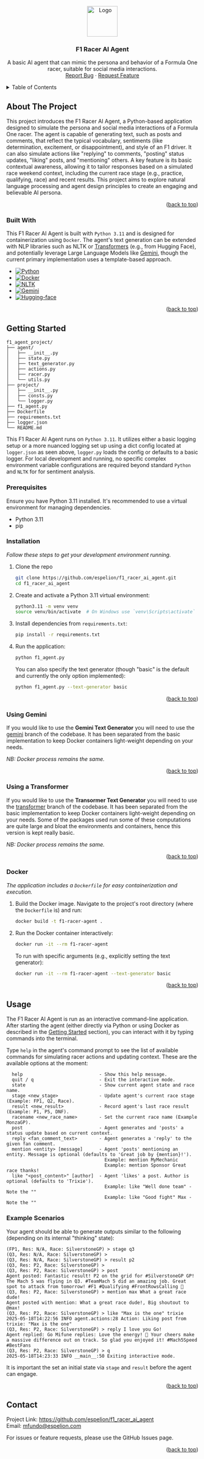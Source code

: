 <!-- For template See:https://github.com/othneildrew/Best-README-Template/blob/master/README.md  -->

<br />
<div align="center">
  <a href="https://github.com/praekelt/eskom-bot">
    <img src="AIRacer.png" alt="Logo" width="80" height="80">
  </a>
    <h3 align="center">F1 Racer AI Agent</h3>
  <p align="center">
    A basic AI agent that can mimic the persona and behavior of a Formula One racer, suitable for social media interactions.
    <br />
    <a href="https://github.com/espelion/f1_racer_ai_agent/issues">Report Bug</a>
    ·
    <a href="https://github.com/espelion/f1_racer_ai_agent/issues/new?labels=enhancement&template=feature-request">Request Feature</a>
  </p>
</div>


<details id="top">
  <summary>Table of Contents</summary>
  <ol>
    <li>
      <a href="#about-the-project">About The Project</a>
      <ul>
        <li><a href="#built-with">Built With</a></li>
      </ul>
    </li>
    <li>
      <a href="#getting-started">Getting Started</a>
      <ul>
        <li><a href="#prerequisites">Prerequisites</a></li>
        <li><a href="#installation">Installation</a></li>
        <li><a href="#gemini">Using Gemini</a></li>
        <li><a href="#transformer">Using a Transformer</a></li>
        <li><a href="#docker">Docker</a></li>
      </ul>
    </li>
    <li><a href="#usage">Usage</a></li>
    <li><a href="#examples">Example Scenarios</a></li>
    <li><a href="#contact">Contact</a></li>
  </ol>
</details>


## About The Project <a id="about-the-project"></a>

This project introduces the F1 Racer AI Agent, a Python-based application designed to simulate the persona and social media interactions of a Formula One racer. The agent is capable of generating text, such as posts and comments, that reflect the typical vocabulary, sentiments (like determination, excitement, or disappointment), and style of an F1 driver. It can also simulate actions like "replying" to comments, "posting" status updates, "liking" posts, and "mentioning" others. A key feature is its basic contextual awareness, allowing it to tailor responses based on a simulated race weekend context, including the current race stage (e.g., practice, qualifying, race) and recent results. This project aims to explore natural language processing and agent design principles to create an engaging and believable AI persona.

<p align="right">(<a href="#top">back to top</a>)</p>


### Built With <a id="built-with"></a>
This F1 Racer AI Agent is built with `Python 3.11` and is designed for containerization using `Docker`. The agent's text generation can be extended with NLP libraries such as NLTK or <a href="https://github.com/espelion/f1_racer_ai_agent/tree/feature/transformer-generator#transformer">Transformers</a> (e.g., from Hugging Face), and potentially leverage Large Language Models like <a href="https://github.com/espelion/f1_racer_ai_agent/tree/feature/gemini-generator#gemini">Gemini</a>, though the current primary implementation uses a template-based approach.
* [![Python][Python]][Python-url]
* [![Docker][Docker]][Docker-url]
* [![NLTK][NLTK]][NLTK-url]
* [![Gemini][Gemini]][Gemini-url]
* [![Hugging-face][Hugging-face]][Hugging-face-url]

<p align="right">(<a href="#top">back to top</a>)</p>


## Getting Started  <a id="getting-started"></a>

```
f1_agent_project/
├── agent/
│   ├── __init__.py
│   ├── state.py
│   ├── text_generator.py
│   ├── actions.py
│   ├── racer.py
│   └── utils.py
├── project/
│   ├── __init__.py
│   ├── consts.py
│   └── logger.py
├── f1_agent.py
├── Dockerfile
├── requirements.txt
├── logger.json
└── README.md
```

This F1 Racer AI Agent runs on `Python 3.11`. It utilizes either a basic logging setup or a more nuanced logging set up using a dict config located at `logger.json` as seen above, `logger.py` loads the config or defaults to a basic logger. For local development and running, no specific complex environment variable configurations are required beyond standard `Python` and `NLTK` for for sentiment analysis.

### Prerequisites <a id="prerequisites"></a>

Ensure you have Python 3.11 installed. It's recommended to use a virtual environment for managing dependencies.
*   Python 3.11
*   pip

### Installation <a id="installation"></a>

_Follow these steps to get your development environment running._

1.  Clone the repo
    ```sh
    git clone https://github.com/espelion/f1_racer_ai_agent.git
    cd f1_racer_ai_agent
    ```
2.  Create and activate a Python 3.11 virtual environment:
    ```sh
    python3.11 -m venv venv
    source venv/bin/activate  # On Windows use `venv\Scripts\activate`
    ```
3.  Install dependencies from `requirements.txt`:
    ```sh
    pip install -r requirements.txt
    ```
4.  Run the application:
    ```sh
    python f1_agent.py
    ```
    You can also specify the text generator (though "basic" is the default and currently the only option implemented):
    ```sh
    python f1_agent.py --text-generator basic
    ```

<p align="right">(<a href="#top">back to top</a>)</p>


### Using Gemini <a id="gemini"></a>

If you would like to use the **Gemini Text Generator** you will need to use the <a href="https://github.com/espelion/f1_racer_ai_agent/tree/feature/gemini-generator#gemini">gemini</a> branch of the codebase. It has been separated from the basic implementation to keep Docker containers light-weight depending on your needs.

_NB: Docker process remains the same._

<p align="right">(<a href="#top">back to top</a>)</p>


### Using a Transformer <a id="transformer"></a>

If you would like to use the **Transormer Text Generator** you will need to use the <a href="https://github.com/espelion/f1_racer_ai_agent/tree/feature/transformer-generator#transformer">transformer</a> branch of the codebase. It has been separated from the basic implementation to keep Docker containers light-weight depending on your needs. Some of the packages used run some of these computations are quite large and bloat the environments and containers, hence this version is kept really basic.

_NB: Docker process remains the same._

<p align="right">(<a href="#top">back to top</a>)</p>


### Docker <a id="docker"></a>

_The application includes a `Dockerfile` for easy containerization and execution._

1.  Build the Docker image. Navigate to the project's root directory (where the `Dockerfile` is) and run:
    ```sh
    docker build -t f1-racer-agent .
    ```
2.  Run the Docker container interactively:
    ```sh
    docker run -it --rm f1-racer-agent
    ```
    To run with specific arguments (e.g., explicitly setting the text generator):
    ```sh
    docker run -it --rm f1-racer-agent --text-generator basic
    ```

<p align="right">(<a href="#top">back to top</a>)</p>


## Usage <a id="usage"></a>

The F1 Racer AI Agent is run as an interactive command-line application. After starting the agent (either directly via Python or using Docker as described in the <a href="#getting-started">Getting Started</a> section), you can interact with it by typing commands into the terminal.

Type `help` in the agent's command prompt to see the list of available commands for simulating racer actions and updating context. These are the available options at the moment:

```
  help                            - Show this help message.
  quit / q                        - Exit the interactive mode.
  state                           - Show current agent state and race name.
  stage <new_stage>               - Update agent's current race stage (Example: FP1, Q2, Race).
  result <new_result>             - Record agent's last race result (Example: P1, P5, DNF).
  racename <new_race_name>        - Set the current race name (Example MonzaGP).
  post                            - Agent generates and 'posts' a status update based on current context.
  reply <fan_comment_text>        - Agent generates a 'reply' to the given fan comment.
  mention <entity> [message]      - Agent 'posts' mentioning an entity. Message is optional (defaults to 'Great job by {mention}!').
                                    Example: mention MyMechanic
                                    Example: mention Sponsor Great race thanks!
  like "<post_content>" [author]  - Agent 'likes' a post. Author is optional (defaults to 'Trixie').
                                    Example: like "Well done team" - Note the ""
                                    Example: like "Good fight" Max - Note the ""
```

### Example Scenarios <a id="examples"></a>

Your agent should be able to generate outputs similar to the following (depending on its internal "thinking" state):

```
(FP1, Res: N/A, Race: SilverstoneGP) > stage q3
(Q3, Res: N/A, Race: SilverstoneGP) >
(Q3, Res: N/A, Race: SilverstoneGP) > result p2
(Q3, Res: P2, Race: SilverstoneGP) >
(Q3, Res: P2, Race: SilverstoneGP) > post
Agent posted: Fantastic result! P2 on the grid for #SilverstoneGP GP! The Mach 5 was flying in Q3. #TeamMach 5 did an amazing job. Great spot to attack from tomorrow! #F1 #Qualifying #FrontRowsCalling 💨
(Q3, Res: P2, Race: SilverstoneGP) > mention max What a great race dude!
Agent posted with mention: What a great race dude!, Big shoutout to @max!
(Q3, Res: P2, Race: SilverstoneGP) > like "Max is the one" trixie
2025-05-18T14:22:56 INFO agent.actions:28 Action: Liking post from trixie: "Max is the one"
(Q3, Res: P2, Race: SilverstoneGP) > reply I love you Go!
Agent replied: Go Mifune replies: Love the energy! 🚀 Your cheers make a massive difference out on track. So glad you enjoyed it! #Mach5Speed #BestFans
(Q3, Res: P2, Race: SilverstoneGP) > q
2025-05-18T14:23:33 INFO __main__:50 Exiting interactive mode.
```

It is important the set an initial state via `stage` and `result` before the agent can engage.

<p align="right">(<a href="#top">back to top</a>)</p>


## Contact

Project Link: https://github.com/espelion/f1_racer_ai_agent
<br />Email: mfundo@espelion.com

For issues or feature requests, please use the GitHub Issues page.

<p align="right">(<a href="#top">back to top</a>)</p>


[Python]: https://img.shields.io/badge/python-3670A0?style=for-the-badge&logo=python&logoColor=ffdd54
[Python-url]: https://python.org/
[Docker]: https://img.shields.io/badge/Docker-2496ED?logo=docker&logoColor=fff&style=for-the-badge
[Docker-url]: https://docs.docker.com/
[NLTK]: https://img.shields.io/badge/NLTK-0C9A9A?style=for-the-badge&logo=nltk&logoColor=white
[NLTK-url]: https://www.nltk.org/
[Gemini]: https://img.shields.io/badge/Google%20Gemini-886FBF?logo=googlegemini&logoColor=fff&style=for-the-badge
[Gemini-url]: https://ai.google.dev/gemini-api/docs
[Hugging-face]: https://img.shields.io/badge/Hugging%20Face-FFD21E?logo=huggingface&logoColor=000&style=for-the-badge
[Hugging-face-url]: https://huggingface.co/docs
